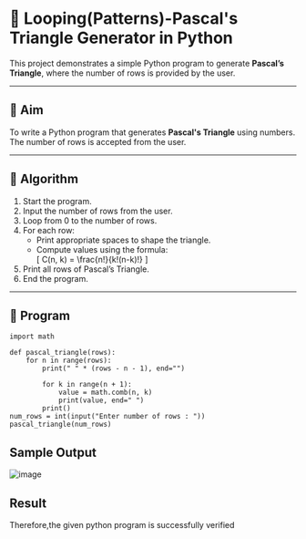 # 🔺 Looping(Patterns)-Pascal's Triangle Generator in Python

This project demonstrates a simple Python program to generate **Pascal’s Triangle**, where the number of rows is provided by the user.

---

## 🎯 Aim

To write a Python program that generates **Pascal's Triangle** using numbers. The number of rows is accepted from the user.

---

## 🧠 Algorithm

1. Start the program.
2. Input the number of rows from the user.
3. Loop from 0 to the number of rows.
4. For each row:
   - Print appropriate spaces to shape the triangle.
   - Compute values using the formula:  
     \[
     C(n, k) = \frac{n!}{k!(n-k)!}
     \]
5. Print all rows of Pascal’s Triangle.
6. End the program.

---

## 🧪 Program

```
import math

def pascal_triangle(rows):
    for n in range(rows):
        print(" " * (rows - n - 1), end="")
        
        for k in range(n + 1):
            value = math.comb(n, k)
            print(value, end=" ")
        print() 
num_rows = int(input("Enter number of rows : "))
pascal_triangle(num_rows)
```

## Sample Output

![image](https://github.com/user-attachments/assets/92552ff5-4aa3-45cf-9c15-d80faee8e982)

## Result

Therefore,the given python program is successfully verified

